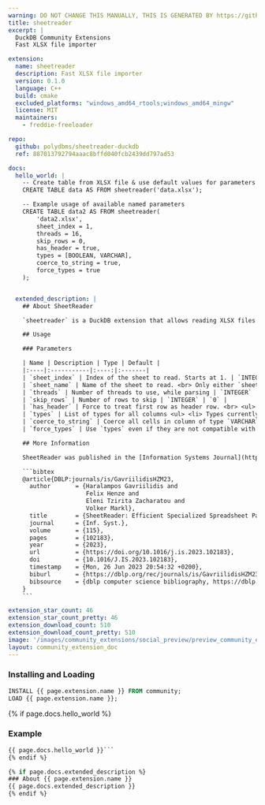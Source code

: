 ```yaml
---
warning: DO NOT CHANGE THIS MANUALLY, THIS IS GENERATED BY https://github/duckdb/community-extensions repository, check README there
title: sheetreader
excerpt: |
  DuckDB Community Extensions
  Fast XLSX file importer

extension:
  name: sheetreader
  description: Fast XLSX file importer
  version: 0.1.0
  language: C++
  build: cmake
  excluded_platforms: "windows_amd64_rtools;windows_amd64_mingw"
  license: MIT
  maintainers:
    - freddie-freeloader

repo:
  github: polydbms/sheetreader-duckdb
  ref: 887013792794aaac8bffd040fcb2439dd797ad53

docs:
  hello_world: |
    -- Create table from XLSX file & use default values for parameters
    CREATE TABLE data AS FROM sheetreader('data.xlsx');

    -- Example usage of available named parameters
    CREATE TABLE data2 AS FROM sheetreader(
        'data2.xlsx',
        sheet_index = 1,
        threads = 16,
        skip_rows = 0,
        has_header = true,
        types = [BOOLEAN, VARCHAR],
        coerce_to_string = true,
        force_types = true
    );


  extended_description: |
    ## About SheetReader

    `sheetreader` is a DuckDB extension that allows reading XLSX files into DuckDB tables with SheetReader, our blazingly fast XLSX parser (https://github.com/polydbms/sheetreader-core).

    ## Usage

    ### Parameters

    | Name | Description | Type | Default |
    |:----|:-----------|:----:|:-------|
    | `sheet_index` | Index of the sheet to read. Starts at 1. | `INTEGER` | `1` |
    | `sheet_name` | Name of the sheet to read. <br> Only either `sheet_index` or `sheet_name` can be set.  | `VARCHAR` | `""` |
    | `threads` | Number of threads to use, while parsing | `INTEGER` | Half of available cores; minimum 1 |
    | `skip_rows` | Number of rows to skip | `INTEGER` | `0` |
    | `has_header` | Force to treat first row as header row. <br> <ul> <li> If successful, the cell contents are used for column names. </li> <li> If set to `false` (which is the default), the extension will still try to treat the first row as header row. <br> The difference is that it will not fail, if the first row is not usable. </li> </ul> | `BOOLEAN` | `false` |
    | `types` | List of types for all columns <ul> <li> Types currently available:<br> `VARCHAR`,`BOOLEAN`,`DOUBLE`, `DATE`.</li> <li> Useful in combination with `coerce_to_string` and `force_types`. </li> </ul> | `LIST(VARCHAR)` | Uses types determined by first & second row (after skipped rows) |
    | `coerce_to_string` | Coerce all cells in column of type `VARCHAR` to string (i.e. `VARCHAR`). | `BOOLEAN` | `false` |
    | `force_types` | Use `types` even if they are not compatible with types determined by first/second row. <br> Cells, that are not of the column type, are set to `NULL` or coerced to string, if option is set. | `BOOLEAN` | `false` |

    ## More Information

    SheetReader was published in the [Information Systems Journal](https://www.sciencedirect.com/science/article/abs/pii/S0306437923000194)

    ```bibtex
    @article{DBLP:journals/is/GavriilidisHZM23,
      author       = {Haralampos Gavriilidis and
                      Felix Henze and
                      Eleni Tzirita Zacharatou and
                      Volker Markl},
      title        = {SheetReader: Efficient Specialized Spreadsheet Parsing},
      journal      = {Inf. Syst.},
      volume       = {115},
      pages        = {102183},
      year         = {2023},
      url          = {https://doi.org/10.1016/j.is.2023.102183},
      doi          = {10.1016/J.IS.2023.102183},
      timestamp    = {Mon, 26 Jun 2023 20:54:32 +0200},
      biburl       = {https://dblp.org/rec/journals/is/GavriilidisHZM23.bib},
      bibsource    = {dblp computer science bibliography, https://dblp.org}
    }
    ```

extension_star_count: 46
extension_star_count_pretty: 46
extension_download_count: 510
extension_download_count_pretty: 510
image: '/images/community_extensions/social_preview/preview_community_extension_sheetreader.png'
layout: community_extension_doc
---
```


### Installing and Loading
```sql
INSTALL {{ page.extension.name }} FROM community;
LOAD {{ page.extension.name }};
```

{% if page.docs.hello_world %}
### Example
```sql
{{ page.docs.hello_world }}```
{% endif %}

{% if page.docs.extended_description %}
### About {{ page.extension.name }}
{{ page.docs.extended_description }}
{% endif %}


